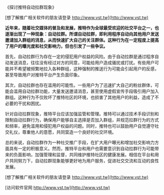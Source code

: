 《探讨推特自动拉群现象》

[想了解推广相关软件的朋友请登录 http://www.vst.tw](http://www.vst.tw)

**近年来，随着社交媒体的普及和发展，推特作为全球最受欢迎的社交平台之一，也逐渐出现了一种现象：自动拉群。所谓自动拉群，即利用程序自动向其他用户发送邀请加入群组的消息，从而快速扩大自己的关注群体。这种行为在一定程度上提高了用户的曝光度和社交影响力，但也引发了一些争议。**

首先，自动拉群行为存在一定的侵犯用户权益的风险。由于自动拉群是通过程序自动发送消息，往往没有经过对方的同意，可能给用户造成骚扰或打扰。有些用户可能并不希望被频繁地拉入各种群组，这种强制的推送行为可能会引起用户的反感，甚至导致用户对推特平台产生负面印象。

其次，自动拉群也存在滥用的可能性。一些用户为了迅速扩大自己的粉丝群体，可能会滥用自动拉群功能，大量发送邀请消息，甚至使用虚假宣传手段吸引用户加入群组。这种行为不仅败坏了推特社区的环境，也损害了其他用户的利益，造成了不必要的干扰和困扰。

针对自动拉群现象，推特平台应该加强监管和管理。推特可以通过技术手段识别和限制自动拉群行为，确保用户能够自主选择是否加入群组，并规范拉群行为的方式和频率，避免滥用和侵犯用户权益的问题。同时，推特也可以鼓励用户自觉遵守社交礼仪，尊重他人的意愿，共同营造一个良好的社交环境。

总的来说，自动拉群作为一种社交推广手段，在扩大用户曝光和增加社交影响力方面具有一定的积极意义。然而，推特平台和用户也需要意识到自动拉群行为可能带来的负面影响，加强管理和监督，共同维护推特社区的健康发展。相信在平台和用户共同努力下，自动拉群现象能够更好地为用户服务，促进社交交流和互动的良性发展。

[想了解推广相关软件的朋友请登录 http://www.vst.tw](http://www.vst.tw)


[访问软件官网 http://www.vst.tw](http://www.vst.tw)

